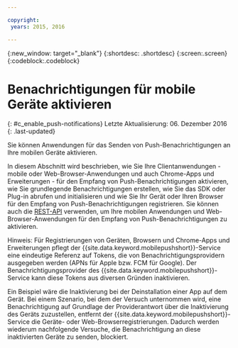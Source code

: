 ```yaml
---

copyright:
 years: 2015, 2016

---
```


{:new_window: target="_blank"}
{:shortdesc: .shortdesc}
{:screen:.screen}
{:codeblock:.codeblock}

# Benachrichtigungen für mobile Geräte aktivieren
{: #c_enable_push-notifications}
Letzte Aktualisierung: 06. Dezember 2016
{: .last-updated}

Sie können Anwendungen für das Senden von Push-Benachrichtigungen an Ihre mobilen Geräte aktivieren.

In diesem Abschnitt wird beschrieben, wie Sie Ihre Clientanwendungen - mobile oder Web-Browser-Anwendungen und auch Chrome-Apps und Erweiterungen - für den Empfang von Push-Benachrichtigungen aktivieren, wie Sie grundlegende Benachrichtigungen erstellen, wie Sie das SDK oder Plug-in abrufen und initialisieren und wie Sie Ihr Gerät oder Ihren Browser für den Empfang von Push-Benachrichtigungen registrieren. Sie können auch die [REST-API](t_restapi.html) verwenden, um Ihre mobilen Anwendungen und Web-Browser-Anwendungen für den Empfang von Push-Benachrichtigungen zu aktivieren.

Hinweis: Für Registrierungen von Geräten, Browsern und Chrome-Apps und Erweiterungen pflegt der {{site.data.keyword.mobilepushshort}}-Service eine eindeutige Referenz auf Tokens, die von Benachrichtigungsprovidern ausgegeben werden (APNs für Apple bzw. FCM für Google). Der Benachrichtigungsprovider des {{site.data.keyword.mobilepushshort}}-Service kann diese Tokens aus diversen Gründen inaktivieren. 

Ein Beispiel wäre die Inaktivierung bei der Deinstallation einer App auf dem Gerät. Bei einem Szenario, bei dem der Versuch unternommen wird, eine Benachrichtigung auf Grundlage der Providerantwort über die Inaktivierung des Geräts zuzustellen, entfernt der {{site.data.keyword.mobilepushshort}}-Service die Geräte- oder Web-Browserregistrierungen. Dadurch werden wiederum nachfolgende Versuche, die Benachrichtigung an diese inaktivierten Geräte zu senden, blockiert.
